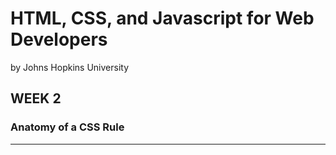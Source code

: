 # HTML, CSS, and Javascript for Web Developers

by Johns Hopkins University

## WEEK 2

### Anatomy of a CSS Rule
---

